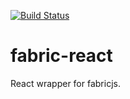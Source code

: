 [![Build Status](https://travis-ci.org/joekucera2002/fabric-react.svg?branch=master)](https://travis-ci.org/joekucera2002/fabric-react)

# fabric-react
React wrapper for fabricjs.
